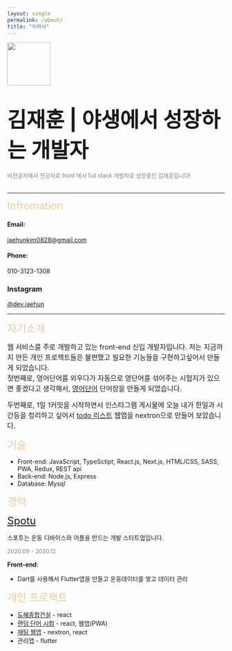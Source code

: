 ```yaml
---
layout: single
permalink: /about/
title: "이력서"
---
```


<img src="https://user-images.githubusercontent.com/67530239/148519069-f793fd6f-b657-4608-a86e-18dce6a2e053.png" width="100" height="100"/>

# <font size='7'>김재훈 | 야생에서 성장하는 개발자</font>

<span style='color: grey'><font size='2'>비전공자에서 전공자로 front 에서 full stack 개발자로 성장중인 김재훈입니다!</font></span>
<br>
<br>

<hr />
<span style='color: #F3C892'><font size='5'>Infromation</font></span>
<br>

#### Email:

jaehunkim0828@gmail.com

#### Phone:

010-3123-1308

### Instagram

[@dev.jaehun](https://www.instagram.com/dev.jaehun/)

<hr />

<span style='color: #F3C892'><font size='5'>자기소개</font></span>

<font size='3'>웹 서비스를 주로 개발하고 있는 front-end 신입 개발자입니다. 저는 지금까지 만든 개인 프로젝트들은 불편했고 필요한 기능들을 구현하고싶어서 만들게 되었습니다.
</font>
<br>
<font size='3'>첫번째로, 영어단어를 외우다가 자동으로 영단어를 섞어주는 시험지가 있으면 좋겠다고 생각해서, [영어단어](https://dailyvocatest.tk/) 단어장을 만들게 되었습니다.</font>

<font size='3'>두번째로, 1일 1커밋을 시작하면서 인스타그램 게시물에 오늘 내가 한일과 시간등을 정리하고 싶어서 [todo 리스트](https://github.com/jaehunkim0828/nextron-checkwork) 웹앱을 nextron으로 만들어 보았습니다. </font>

<span style='color: #F3C892'><font size='5'>기술</font></span>

- Front-end: JavaScript, TypeSctipt, React.js, Next.js, HTML/CSS, SASS, PWA, Redux, REST api
- Back-end: Node.js, Express
- Database: Mysql

<span style='color: #F3C892'><font size='5'>경력</font></span>

<font size="5">[Spotu](https://spotu.io/ko.html)</font>

스포투는 운동 디바이스와 어플을 만드는 개발 스타트업입니다.

<span style='color: grey'><font size='2'>2020.09 - 2020.12</font></span>

**Front-end**:

- Dart를 사용해서 Flutter앱을 만들고 운동데이터를 쌓고 데이터 관리

<span style='color: #F3C892'><font size='5'>개인 프로잭트</font></span>

- [도혜종합건설](http://dohye.co.kr) - react
- [랜덤 단어 시험](https://dailyvocatest.tk) - react, 웹앱(PWA)
- [채팅 웹앱](https://github.com/jaehunkim0828/nextron-chatting) - nextron, react
- 관리앱 - flutter
